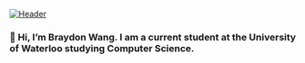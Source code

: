 [![Header](https://raw.githubusercontent.com/MartinHeinz/<OWNER>/<OWNER>/readme_header.png "Header")](https://some-url.dev/)

### 👋    Hi, I’m Braydon Wang. I am a current student at the University of Waterloo studying Computer Science.

